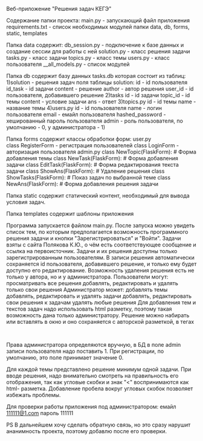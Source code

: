 Веб-приложение "Решения задач КЕГЭ"

Содержание папки проекта:
main.py - запускающий файл приложения
requirements.txt - список необходимых модулей
папки data, db, forms, static, templates

Папка data содержит:
db_session.py - подключение к базе данных и 
    создание сессии для работы с ней
solution.py - класс решения задачи
tasks.py - класс задачи
topics.py - класс темы
users.py - класс пользователя
__all_models.py - список модулей

Папка db содержит базу данных tasks.db
которая состоит из таблиц:
1)solution - решения задач
    поля таблицы solution:
    id - id пользователя
    id_task - id задачи
    content - решение
    author - автор решения
    user_id - id пользователя, добавившего решение
2)tasks
    id - id задачи
    topic_id - id темы
    content - условие задачи
    ans - ответ
3)topics.py
    id - id темы
    name - название темы
4)users.py
    id - id пользователя
    name - логин пользователя
    email - емайл пользователя
    hashed_password - хешированный пароль пользователя
    admin - роль пользователя, по умолчанию - 0, у администратора - 1)

Папка forms содержит классы обработки форм:
user.py  
    class RegisterForm - регистрация пользователей
    class LoginForm - авторизация пользователя
admin.py
    class NewTopic(FlaskForm):  # Форма добавления темы
    class NewTask(FlaskForm):  # Форма добавления задачи
    class EditTask(FlaskForm):  # Форма редактирования текста задачи
    class ShowAns(FlaskForm):  # Удаление решения
    class ShowTasks(FlaskForm):  # Показ задач по выбранной теме
    class NewAns(FlaskForm):  # Форма добавления решения задачи

Папка static содержит статический контент, необходимый для вывода условия задач.

Папка templates содержит шаблоны приложения

Программа запускается файлом main.py. 
После запуска можно увидеть список тем, по которым предполагается возможность программного решения задачи
и кнопки "Зарегистрироваться" и "Войти". Задачи взяты с сайта Полякова К.Ю., о чём есть соответствующее 
сообщение и ссылка на первоисточник. Задачи и их решения доступны только зарегистрированным пользователям. 
В записи решения автоматически сохраняется id пользователя, добавившего решение, и только ему будет доступно 
его редактирование. Возможность удаления решения есть не только у автора, но и у администратора. 
Пользователи могут:
    просматривать все решения
    добавлять, редактировать и удалять только свои решения
Администратор может:
    добавлять темы
    добавлять, редактировать и удалять задачи
    добавлять, редактировать свои решения к задачам
    удалять любые решения
Для добавления тем и текстов задач надо использовать html разметку, поэтому такая возможность дана только администратору.
Решение можно набирать или вставлять в окно и оно сохраняется с авторской разметкой, в тегах <pre>   </pre>
Права администратора определяются вручную, в БД в поле admin записи пользователя надо поставить 1. При регистрации, 
по умолчанию, это поле принимает значение 0.

Для каждой темы представлено решение минимум одной задачи. При вводе решения, надо внимательно смотреть на правильность 
его отображения, так как угловые скобки и знак "<" воспринимаются как html- разметка. Добавление пробела вокруг угловых скобок 
позволяет избежать проблемы.

Для проверки работы приложения под администратором:
емайл  111111@1.com
пароль 111111

PS В дальнейшем хочу сделать обратную связь, но это сразу нарушит ананимность проекта, поэтому добавлю после его проверки.




